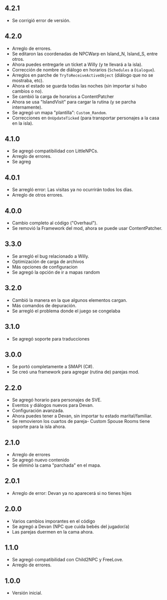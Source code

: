 ## 4.2.1
- Se corrigió error de versión.

## 4.2.0
- Arreglo de errores.
- Se editaron las coordenadas de NPCWarp en Island_N, Island_S, entre otros.
- Ahora puedes entregarle un tícket a Willy (y te llevará a la isla).
- Corrección de nombre de diálogo en horarios (`Schedules` a `Dialogue`).
- Arreglos en parche de `TryToReceiveActiveObject` (diálogo que no se mostraba, etc).
- Ahora el estado se guarda todas las noches (sin importar si hubo cambios o no).
- Se cambió la carga de horarios a ContentPatcher
- Ahora se usa "IslandVisit" para cargar la rutina (y se parcha internamente).
- Se agregó un mapa "plantilla": `Custom_Random`.
- Correcciones en `OnUpdateTicked` (para transportar personajes a la casa en la isla).

## 4.1.0
- Se agregó compatibilidad con LittleNPCs.
- Arreglo de errores.
- Se agreg

## 4.0.1
- Se arregló error: Las visitas ya no ocurrirán todos los días.
- Arreglo de otros errores.

## 4.0.0
- Cambio completo al código ("Overhaul"). 
- Se removió la Framework del mod, ahora se puede usar ContentPatcher.

## 3.3.0
- Se arregló el bug relacionado a Willy. 
- Optimización de carga de archivos
- Más opciones de configuracion
- Se agregó la opción de ir a mapas random

## 3.2.0
- Cambió la manera en la que algunos elementos cargan. 
- Más comandos de depuración. 
- Se arregló el problema donde el juego se congelaba

## 3.1.0
- Se agregó soporte para traducciones

## 3.0.0
- Se portó completamente a SMAPI (C#).
- Se creó una framework para agregar (rutina de) parejas mod.

## 2.2.0
- Se agregó horario para personajes de SVE.
- Eventos y diálogos nuevos para Devan.
- Configuración avanzada.
- Ahora puedes tener a Devan, sin importar tu estado marital/familiar.
- Se removieron los cuartos de pareja- Custom Spouse Rooms tiene soporte para la isla ahora.

## 2.1.0
- Arreglo de errores
- Se agregó nuevo contenido
- Se eliminó la cama "parchada" en el mapa.

## 2.0.1
- Arreglo de error: Devan ya no aparecerá si no tienes hijes

## 2.0.0
- Varios cambios imporantes en el código
- Se agregó a Devan (NPC que cuida bebés del jugador/a)
- Las parejas duermen en la cama ahora.

## 1.1.0
- Se agregó compatibilidad con Child2NPC y FreeLove.
- Arreglo de errores.

## 1.0.0
- Versión inicial.
